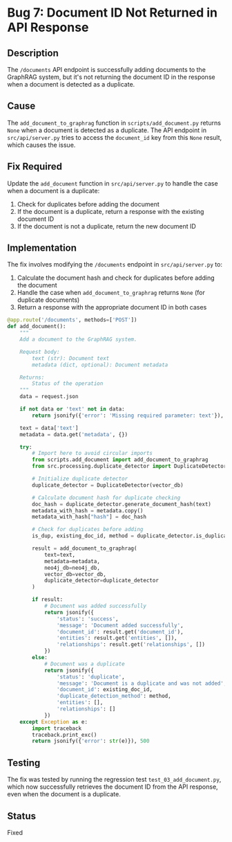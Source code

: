 # Bug 7: Document ID Not Returned in API Response

## Description
The `/documents` API endpoint is successfully adding documents to the GraphRAG system, but it's not returning the document ID in the response when a document is detected as a duplicate.

## Cause
The `add_document_to_graphrag` function in `scripts/add_document.py` returns `None` when a document is detected as a duplicate. The API endpoint in `src/api/server.py` tries to access the `document_id` key from this `None` result, which causes the issue.

## Fix Required
Update the `add_document` function in `src/api/server.py` to handle the case when a document is a duplicate:

1. Check for duplicates before adding the document
2. If the document is a duplicate, return a response with the existing document ID
3. If the document is not a duplicate, return the new document ID

## Implementation
The fix involves modifying the `/documents` endpoint in `src/api/server.py` to:

1. Calculate the document hash and check for duplicates before adding the document
2. Handle the case when `add_document_to_graphrag` returns `None` (for duplicate documents)
3. Return a response with the appropriate document ID in both cases

```python
@app.route('/documents', methods=['POST'])
def add_document():
    """
    Add a document to the GraphRAG system.

    Request body:
        text (str): Document text
        metadata (dict, optional): Document metadata

    Returns:
        Status of the operation
    """
    data = request.json

    if not data or 'text' not in data:
        return jsonify({'error': 'Missing required parameter: text'}), 400

    text = data['text']
    metadata = data.get('metadata', {})

    try:
        # Import here to avoid circular imports
        from scripts.add_document import add_document_to_graphrag
        from src.processing.duplicate_detector import DuplicateDetector

        # Initialize duplicate detector
        duplicate_detector = DuplicateDetector(vector_db)

        # Calculate document hash for duplicate checking
        doc_hash = duplicate_detector.generate_document_hash(text)
        metadata_with_hash = metadata.copy()
        metadata_with_hash["hash"] = doc_hash

        # Check for duplicates before adding
        is_dup, existing_doc_id, method = duplicate_detector.is_duplicate(text, metadata_with_hash)

        result = add_document_to_graphrag(
            text=text,
            metadata=metadata,
            neo4j_db=neo4j_db,
            vector_db=vector_db,
            duplicate_detector=duplicate_detector
        )

        if result:
            # Document was added successfully
            return jsonify({
                'status': 'success',
                'message': 'Document added successfully',
                'document_id': result.get('document_id'),
                'entities': result.get('entities', []),
                'relationships': result.get('relationships', [])
            })
        else:
            # Document was a duplicate
            return jsonify({
                'status': 'duplicate',
                'message': 'Document is a duplicate and was not added',
                'document_id': existing_doc_id,
                'duplicate_detection_method': method,
                'entities': [],
                'relationships': []
            })
    except Exception as e:
        import traceback
        traceback.print_exc()
        return jsonify({'error': str(e)}), 500
```

## Testing
The fix was tested by running the regression test `test_03_add_document.py`, which now successfully retrieves the document ID from the API response, even when the document is a duplicate.

## Status
Fixed
